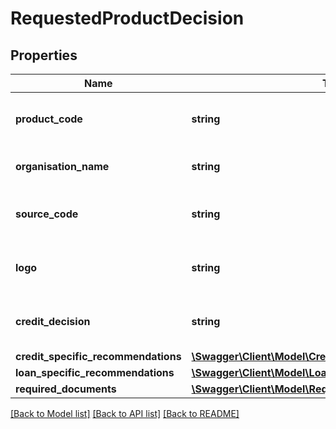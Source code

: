 # RequestedProductDecision

## Properties
Name | Type | Description | Notes
------------ | ------------- | ------------- | -------------
**product_code** | **string** | A unique code that identifies the product | 
**organisation_name** | **string** | Card issuing Organisation code | 
**source_code** | **string** | A source code to identify the product | 
**logo** | **string** | Product logo to identify the product | [optional] 
**credit_decision** | **string** | Evaluated Applicant Credit Decision | [optional] 
**credit_specific_recommendations** | [**\Swagger\Client\Model\CreditSpecificRecommendations[]**](CreditSpecificRecommendations.md) |  | [optional] 
**loan_specific_recommendations** | [**\Swagger\Client\Model\LoanSpecificRecommendations[]**](LoanSpecificRecommendations.md) |  | [optional] 
**required_documents** | [**\Swagger\Client\Model\RequiredDocuments[]**](RequiredDocuments.md) |  | [optional] 

[[Back to Model list]](../../README.md#documentation-for-models) [[Back to API list]](../../README.md#documentation-for-api-endpoints) [[Back to README]](../../README.md)

